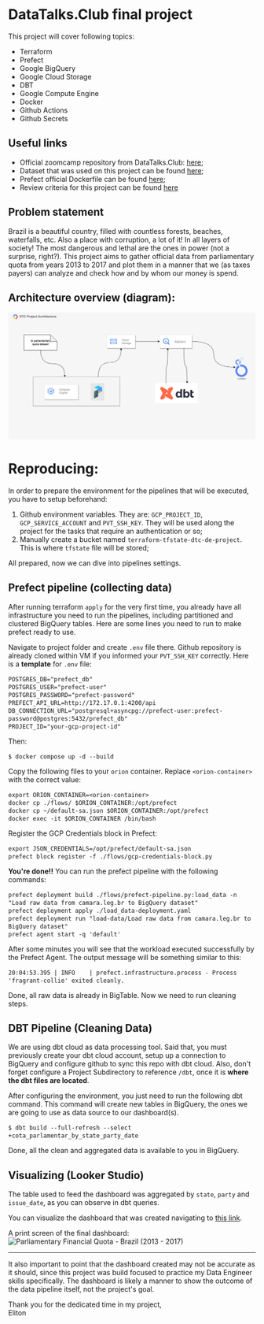 # DataTalks.Club final project

This project will cover following topics:
- Terraform
- Prefect
- Google BigQuery
- Google Cloud Storage
- DBT
- Google Compute Engine
- Docker
- Github Actions
- Github Secrets

## Useful links
- Official zoomcamp repository from DataTalks.Club: [here](https://github.com/DataTalksClub/data-engineering-zoomcamp);   
- Dataset that was used on this project can be found [here](https://www2.camara.leg.br/transparencia/cota-para-exercicio-da-atividade-parlamentar/dados-abertos-cota-parlamentar);   
- Prefect official Dockerfile can be found [here](https://github.com/PrefectHQ/prefect/blob/main/Dockerfile);   
- Review criteria for this project can be found [here](https://github.com/DataTalksClub/data-engineering-zoomcamp/blob/main/week_7_project/README.md#peer-review-criteria)

## Problem statement
Brazil is a beautiful country, filled with countless forests, beaches, waterfalls, etc. Also a place with corruption, a lot of it! In all layers of society! The most dangerous and lethal are the ones in power (not a surprise, right?). This project aims to gather official data from parliamentary quota from years 2013 to 2017 and plot them in a manner that we (as taxes payers) can analyze and check how and by whom our money is spend.


## Architecture overview (diagram):
![Architecture overview](./assets/architecture_v1.png "Architecture overview - v.1")


# Reproducing:
In order to prepare the environment for the pipelines that will be executed, you have to setup beforehand:   
1. Github environment variables. They are: `GCP_PROJECT_ID`, `GCP_SERVICE_ACCOUNT` and `PVT_SSH_KEY`. They will be used along the project for the tasks that require an authentication or so;
2. Manually create a bucket named `terraform-tfstate-dtc-de-project`. This is where `tfstate` file will be stored;

All prepared, now we can dive into pipelines settings.

## Prefect pipeline (collecting data)

After running terraform `apply` for the very first time, you already have all infrastructure you need to run the pipelines, including partitioned and clustered BigQuery tables.
Here are some lines you need to run to make prefect ready to use.

Navigate to project folder and create `.env` file there. Github repository is already cloned within VM if you informed your `PVT_SSH_KEY` correctly. Here is a **template** for `.env` file:
```
POSTGRES_DB="prefect_db"
POSTGRES_USER="prefect-user"
POSTGRES_PASSWORD="prefect-password"
PREFECT_API_URL=http://172.17.0.1:4200/api
DB_CONNECTION_URL="postgresql+asyncpg://prefect-user:prefect-password@postgres:5432/prefect_db"
PROJECT_ID="your-gcp-project-id"
```

Then:
```
$ docker compose up -d --build
```

Copy the following files to your `orion` container. Replace `<orion-container>` with the correct value:
```
export ORION_CONTAINER=<orion-container>
docker cp ./flows/ $ORION_CONTAINER:/opt/prefect
docker cp ~/default-sa.json $ORION_CONTAINER:/opt/prefect
docker exec -it $ORION_CONTAINER /bin/bash
```

Register the GCP Credentials block in Prefect:
```
export JSON_CREDENTIALS=/opt/prefect/default-sa.json
prefect block register -f ./flows/gcp-credentials-block.py
```


**You're done!!** You can run the prefect pipeline with the following commands:
```
prefect deployment build ./flows/prefect-pipeline.py:load_data -n "Load raw data from camara.leg.br to BigQuery dataset"
prefect deployment apply ./load_data-deployment.yaml
prefect deployment run "load-data/Load raw data from camara.leg.br to BigQuery dataset"
prefect agent start -q 'default'
```

After some minutes you will see that the workload executed successfully by the Prefect Agent. The output message will be something similar to this:
```
20:04:53.395 | INFO    | prefect.infrastructure.process - Process 'fragrant-collie' exited cleanly.
```

Done, all raw data is already in BigTable. Now we need to run cleaning steps.

## DBT Pipeline (Cleaning Data)

We are using dbt cloud as data processing tool. Said that, you must previously create your dbt cloud account, setup up a connection to BigQuery and configure github to sync this repo with dbt cloud. 
Also, don't forget configure a Project Subdirectory to reference `/dbt`, once it is **where the dbt files are located**.

After configuring the environment, you just need to run the following dbt command. This command will create new tables in BigQuery, the ones we are going to use as data source to our dashboard(s).

```
$ dbt build --full-refresh --select +cota_parlamentar_by_state_party_date
```

Done, all the clean and aggregated data is available to you in BigQuery.

## Visualizing (Looker Studio)

The table used to feed the dashboard was aggregated by `state`, `party` and `issue_date`, as you can observe in dbt queries.

You can visualize the dashboard that was created navigating to [this link](https://lookerstudio.google.com/reporting/3b9bb23d-e4d6-4ce7-85a6-79611c327fc6).

A print screen of the final dashboard:
![Parliamentary Financial Quota - Brazil (2013 - 2017)
](./assets/parlamentary_quotas.jpg "Parliamentary Financial Quota - Brazil (2013 - 2017)")

---

It also important to point that the dashboard created may not be accurate as it should, since this project was build focused to practice my Data Engineer skills specifically. The dashboard is likely a manner to show the outcome of the data pipeline itself, not the project's goal.


Thank you for the dedicated time in my project,   
Eliton
